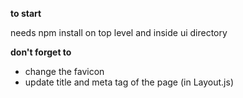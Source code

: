 **to start**

needs npm install on top level and inside ui directory

**don't forget to**
- change the favicon
- update title and meta tag of the page (in Layout.js)
